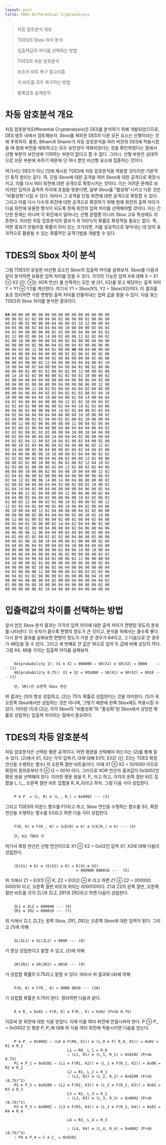 ```yaml
---
layout: post
title: TDES Differential Cryptanalysis
---
```


> 차등 암호분석 개요
>
> TDES의 Sbox 차이 분석
>
> 입출력값의 차이를 선택하는 방법
>
> TDES의 차등 암호분석
>
> 보조키 비트 복구 알고리즘
>
> 키 비트를 모두 복구하는 방법
>
> 블록암호 설계원칙

# 차등 암호분석 개요
 차등 암호분석(Differential Cryptanalysis)은 DES를 분석하기 위해
개발되었으므로, DES 범주 내에서 검토해보자. Sbox를 제외한 DES의 다른 모든
요소는 선형이라는 것에 주목하자. 물론, Biham과 Shamir가 차등 암호분석을
여러 버전의 DES에 적용시켰을 때 원래 버전을 제외하고는 모두 보안성이
약화되었다는 것을 확인하였다는 점에서 선형 부분이 보안성에 기여하는 부분이
없다고 할 수 없다. 그러나, 선형 부분은 상대적으로 쉬운 부분에 속하기 때문에
단 하나 뿐인 비선형 요소에 집중하는 것이다.

 여기서는 DES가 아닌 [1]에 제시된 TDES에 차등 암호분석을 적용할 것이지만 기본적인 동작
원리는 같다. 즉, 단일 Sbox에 대한 공격을 여러 Sbox에 대한 공격으로
확장시키고, 이를 다시 여러 회전에 대한 공격으로 확장시키는 것이다. 이는 어려운
문제로 보이지만 입력과 출력의 차이에 초점을 맞춘다면, 일부 Sbox를
"활성화"시키고 다른 것은 "비활성화"시킬 수 있다. 따라서 그 공격을 단일
회전에 대한 공격으로 확장할 수 있다. 그리고 이를 다시 다수의 회전에 대한
공격으로 확장하기 위해 현재 회전의 출력 차이가 다음 회전에 유용한 형식이
되도록 현재 회전의 입력 차이를 선택해야할 것이다. 이는 간단한 문제는 아니며
각 회전에서 일어나는 선형 혼합뿐 아니라 Sbox 고유 특성에도 의존한다.
 이러한 차등 암호분석의 결과가 꼭 100%의 확률로 확정적일 필요는 없다. 즉,
어떤 결과가 만들어질 확률이 의미 있는 크기라면, 키를 성공적으로 찾아내는 데
있어 효과적으로 활용될 수 있는 확률적인 공격기법을 개발할 수 있다.

# TDES의 Sbox 차이 분석
 그럼 TDES의 유일한 비선형 요소인 Sbox의 입출력 차이를 살펴보자. Sbox를
다음과 같이 분석하면 유용한 입력 차이를 얻을 수 있다. 각각의 가능한 입력 X에
대해
X = X1 &oplus; X2 (단, &oplus;는 XOR 연산)
를 만족하는 모든 쌍 (X1, X2)를 찾고
해당하는 출력 차이 Y = Y1 &oplus; Y2를 계산한다. 여기서
Y1 = Sbox(X1), Y2 = Sbox(X2)이다. 이 결과를 표로 정리하면 가장 편향된 출력
차이를 만들어내는 입력 값을 찾을 수 있다. 다음 표는 TDES의 Sbox 차이를 분석한
결과이다.

<pre><code>
<strong>64</strong> 00 00 00 00 00 00 00 00 00 00 00 00 00 00 00
00 06 02 02 02 00 04 06 02 06 08 08 02 08 06 00
00 02 00 02 00 00 00 04 06 08 02 16 12 00 00 04
04 04 06 08 02 04 04 04 08 10 00 00 00 02 04 04
04 02 04 08 00 06 00 02 02 00 06 04 08 04 02 02
02 12 08 02 06 04 14 00 02 00 06 12 02 02 04 02
02 00 10 00 06 00 00 04 00 02 04 08 06 04 04 06
06 08 00 04 02 06 06 04 02 00 04 02 00 06 06 06
06 06 02 08 12 00 04 02 00 00 <strong>48</strong> 00 04 00 00 00
00 04 00 00 04 04 00 00 00 02 02 06 02 06 02 00
00 04 08 02 06 08 00 02 08 06 00 00 08 02 06 08
08 00 04 08 00 02 12 04 06 00 04 04 04 08 02 10
10 00 04 08 02 04 00 00 04 08 04 02 00 02 00 06
06 06 04 02 00 02 02 08 04 02 06 12 08 00 02 08
08 14 10 02 02 06 00 00 02 02 04 02 10 00 00 02
02 00 04 06 04 04 08 08 00 04 06 06 06 04 02 00
00 04 00 02 08 06 00 00 04 08 06 08 06 00 12 00
00 00 04 00 12 04 02 02 04 06 04 04 02 04 08 08
08 00 04 06 04 04 02 02 04 02 02 02 08 02 04 10
10 00 08 00 04 04 10 00 04 00 02 08 14 00 04 04
04 02 04 04 04 04 00 08 04 12 02 02 10 04 04 02
02 02 04 02 00 00 06 00 02 04 04 10 02 02 04 06
06 04 06 02 04 08 08 04 14 02 02 04 00 02 02 04
04 02 04 04 04 04 04 00 06 00 04 10 10 06 08 02
02 04 00 00 02 02 04 06 02 02 00 02 10 08 00 04
04 08 12 00 02 00 06 00 08 00 12 00 04 02 04 04
04 02 04 02 06 04 08 00 04 08 04 04 04 06 04 02
02 02 02 08 02 02 02 00 08 04 10 00 10 04 04 00
00 02 04 04 00 04 08 14 00 04 04 02 00 08 04 04
04 02 02 04 12 04 02 10 04 02 00 02 04 00 02 00
00 06 10 02 04 04 06 04 02 04 04 08 06 02 12 02
02 10 04 00 02 06 04 00 06 02 04 02 04 04 02 00
00 04 00 06 06 08 10 10 00 00 02 04 04 06 02 02
02 02 02 00 02 00 04 06 08 02 00 08 12 02 08 00
00 08 02 02 00 10 00 02 06 02 00 02 12 04 10 02
02 02 08 02 00 00 06 02 04 12 02 00 02 02 04 06
06 04 08 10 04 06 02 06 04 08 10 00 04 00 12 02
02 04 02 00 00 02 00 00 06 04 06 06 00 06 08 02
02 04 12 02 00 06 14 00 14 08 04 00 00 00 00 02
02 00 02 04 04 08 04 04 02 08 02 00 02 10 00 02
02 04 14 04 02 00 04 06 00 00 00 04 06 08 02 04
04 04 06 12 02 04 08 00 04 12 06 06 06 08 02 04
04 04 00 02 04 04 02 00 00 04 00 10 02 02 06 02
02 00 02 12 04 00 02 02 08 10 02 00 06 02 00 12
12 02 02 04 02 04 00 02 08 10 06 04 02 06 04 06
06 10 00 04 08 12 02 04 00 00 00 04 02 02 06 00
00 00 08 00 02 06 04 04 04 08 02 06 10 02 14 06
06 12 00 02 00 02 00 04 02 00 02 08 04 02 06 08
08 02 04 02 10 00 00 02 14 04 02 04 04 06 02 00
00 00 06 02 00 00 04 08 08 08 02 04 06 00 04 06
06 06 06 06 12 06 04 04 08 02 04 04 00 02 00 04
04 02 00 02 02 08 02 02 02 06 04 06 08 02 06 00
00 06 02 06 16 00 10 04 00 08 02 00 00 00 02 04
04 04 04 06 04 02 00 04 04 04 10 08 04 04 04 00
00 06 00 00 06 08 00 00 02 00 06 10 08 10 00 04
04 04 06 04 04 00 06 04 06 02 06 08 08 00 02 02
02 00 04 04 08 04 04 02 00 06 02 12 00 00 00 04
04 10 08 00 02 02 06 06 06 00 00 06 08 00 02 04
04 08 00 06 02 10 06 02 06 04 00 06 00 08 00 04
04 02 08 06 08 12 00 00 00 08 02 08 02 02 02 06
06 04 02 02 02 06 06 08 02 06 00 06 08 04 18 00
00 00 04 06 08 00 04 02 00 00 04 06 00 04 04 02
02 00 08 04 04 10 00 06 04 04 06 08 00 00 02 00
00 00 00 08 06 02 10 04 06 00 04 04 06 04 08 04
</code></pre>

# 입출력값의 차이를 선택하는 방법
 앞서 얻은 Sbox 분석 결과는 각각의 입력 차이에 대한 출력 차이가 편향된 정도의
분포를 나타낸다. 이 숫자가 클수록 편향의 정도가 큰 것이고, 분석을 위해서는 클수록
좋다. 다시 분석 결과를 살펴보면 편향의 정도가 가장 큰 경우가 64이고, 그 다음으로
큰 경우가 48임을 알 수 있다. 그리고 세 번째로 큰 값은 16으로 앞의 두 값에 비해
상당히 작다. 그럼 64, 48을 가지는 입출력 차이를 살펴보자.

<pre><code>
	64(probability 1): X1 &oplus; X2 = 000000 &rArr; SR(X1) &oplus; SR(X2) = 0000    --- (1)
	48(probability 0.75): X1 &oplus; X2 = 001000 &rArr; SR(X1) &oplus; SR(X2) = 0010 --- (2)

	단, SR()은 오른쪽 Sbox 연산
</code></pre>

위 결과는 (1)이 항상 성립하고, (2)는 75% 확률로 성립한다는 것을 의미한다.
(1)이 꼭 오른쪽 Sbox에서만 성립하는 것은 아니며, 그렇기 때문에 왼쪽 Sbox에도
적용시킬 수 있다. 이러한 (1)과 (2)는 각각 Sbox의 "비활성화"와 "활성화"된
Sbox에서 상당한 확률로 성립하는 입출력 차이라는 점에서 중요하다.

# TDES의 차등 암호분석
 차등 암호분석은 선택된 평문 공격이다. 어떤 평문을 선택해야 하는지는 (2)를 통해
알 수 있다. (2)에서 X1, X2는 각각 입력 I1, I2에 대해 E(I1), E(I2) (단, E()는
TDES 확장 연산을 수행하는 함수) 의 오른쪽 절반 비트들이다. 이때
	X1 &oplus; X2 = 001000
이므로 확장의 정의로부터
	I1 &oplus; I2 = 0010
이다. 그러므로 XOR 연산의 결과값이 0x0002인 평문 쌍을 선택해야 한다. 이러한
평문 쌍을 P, P_ 라고 하고, 각각의 왼쪽 절반 비트 집합을 L, L_, 오른쪽 절반 비트 집합을 R, R_이라고 하자. 그럼 다음 식이 성립한다.

<pre><code>
	P &oplus; P_ = (L, R) &oplus; (L_, R_) = 0x0002 --- (3)
</code></pre>

그리고 TDES의 라운드 함수를 F()라고 하고, Sbox 연산을 수행하는 함수를 S(),
확장 연산을 수행하는 함수를 E()라고 하면 다음 식이 성립한다.

<pre><code>
	F(R, K) &oplus; F(R_, K) = S(E(R) &oplus; K) &oplus; S(E(R_) &oplus; K) --- (4)

	단, K는 TDES 키
</code></pre>

여기서 확장 연산은 선형 연산이므로 X1 &oplus; X2 = 0x02인 입력 X1, X2에 대해 다음이
성립한다.

<pre><code>
	(E(X1) &oplus; K) &oplus; (E(X2) &oplus; K) = E(X1 &oplus; X2)
								= 000000 000010 ---  (5)
</code></pre>

위 식에서
Z1 = E(X1) &oplus; K, Z2 = E(X2) &oplus; K
라고 하면
Z1 &oplus; Z2 = 000000 000010
이고, 오른쪽 절반 비트의 차이는 000010이다. Z1과 Z2의
왼쪽 절반, 오른쪽 절반 비트를 각각 ZL1과 ZL2, ZR1과 ZR2라고 하면 다음이
성립한다.

<pre><code>
	ZL1 &oplus; ZL2 = 000000 --- (6)
	ZR1 &oplus; ZR2 = 000010 --- (7)
</code></pre>

위 식에서 ZL1, ZL2는 왼쪽 Sbox, ZR1, ZR2는 오른쪽 Sbox에 대한 입력이 된다.
그리고 (1)에 의해

<pre><code>
	SL(ZL1) &oplus; SL(ZL2) = 0000 --- (8)
</code></pre>

가 항상 성립한다고 말할 수 있고, (2)에 의해

<pre><code>
	SR(ZR1) &oplus; SR(ZR2) = 0010 --- (9)
</code></pre>

가 성립할 확률이 0.75라고 말할 수 있다. 따라서 위 결과와 (4)에 의해

<pre><code>
	F(R, K) &oplus; F(R_, K) = 0000 0010 --- (10)
</code></pre>

가 성립할 확률은 0.75이 된다. 정리하면 다음과 같다.

<pre><code>
	R &oplus; R_ = 0x02 &rArr; F(R, K) &oplus; F(R_, K) = 0x02 (Prob 0.75)
</code></pre>

이로써 한 회전에 대한 식을 얻었다. 이제 이를 여러 회전에 연결시켜야 한다.
P &oplus; P_ = 0x0002
인 평문 P, P_에 대해 위 식을 여러 회전에 적용시키면 다음을 얻는다.

<pre><code>
	P &oplus; P_ = 0x0002 &rArr; (L0 &oplus; F(R0, K1)) &oplus; (L_0 &oplus; F(	R_0, K1)) = 0x02 = R1 &oplus; R_1
							L1 = R0, L_1 = R_0
							&there4; (L1, R1) &oplus; (L_1, R_1) = 0x0202 (Prob 0.75)
	P1 &oplus; P_1 = 0x0202 &rArr; (L1 &oplus; F(R1, K2)) &oplus; (L_1 &oplus; F(R_1, K2)) = 0x00 = R2 &oplus; R_2
							L2 = R1, L_2 = R_1
							&there4; (L2, R2) &oplus; (L_2, R_2) = 0x0200 (Prob (0.75)^2)
	P2 &oplus; P_2 = 0x0200 &rArr; (L2 &oplus; F(R2, K3)) &oplus; (L_2 &oplus; F(R_2, K3)) = 0x02 = R3 &oplus; R_3
							L3 = R2, L_3 = R_2
							&there4; (L3, R3) &oplus; (L_3, R_3) = 0x0002 (Prob (0.75)^2)
	P3 &oplus; P_3 = 0x0002 &rArr; (L3 &oplus; F(R3, K4)) &oplus; (L_3 &oplus; F(R_3, K4)) = 0x02 = R4 &oplus; R_4 <br>
							L4 = R3, L_4 = R_3 <br>
							&there4; (L4, R4) &oplus; (L_4, R_4) = 0x0002 (Prob (0.75)^3)
	&there4; P4 &oplus; P_4 = C &oplus; C_ = 0x0202
</code></pre>
